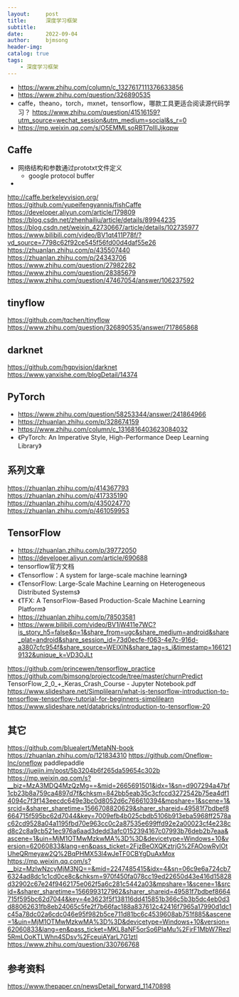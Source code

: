 ```yaml
---
layout:     post
title:      深度学习框架
subtitle:   
date:       2022-09-04
author:     bjmsong
header-img: 
catalog: true
tags:
    - 深度学习框架
---
```

- https://www.zhihu.com/column/c_1327617111376633856
- https://www.zhihu.com/question/326890535
- caffe，theano，torch，mxnet，tensorflow，哪款工具更适合阅读源代码学习？
https://www.zhihu.com/question/41516159?utm_source=wechat_session&utm_medium=social&s_r=0
- https://mp.weixin.qq.com/s/O5EMMLsoRBT7plIlJjkqpw

## Caffe
- 网络结构和参数通过prototxt文件定义
    - google protocol buffer
- 
http://caffe.berkeleyvision.org/
https://github.com/yupeifengyannis/fishCaffe
https://developer.aliyun.com/article/179809
https://blog.csdn.net/zhenhailiu/article/details/89944235
https://blog.csdn.net/weixin_42730667/article/details/102735977
https://www.bilibili.com/video/BV1qt411P78f/?vd_source=7798c62f92ce545f56fd00d4daf55e26
https://zhuanlan.zhihu.com/p/435507440
https://zhuanlan.zhihu.com/p/24343706
https://www.zhihu.com/question/27982282
https://www.zhihu.com/question/28385679
https://www.zhihu.com/question/47467054/answer/106237592


## tinyflow
https://github.com/tqchen/tinyflow
https://www.zhihu.com/question/326890535/answer/717865868

## darknet
https://github.com/hgpvision/darknet
https://www.yanxishe.com/blogDetail/14374


## PyTorch
- https://www.zhihu.com/question/58253344/answer/241864966
- https://zhuanlan.zhihu.com/p/328674159
- https://www.zhihu.com/column/c_1316816403623084032
- 《PyTorch: An Imperative Style, High-Performance Deep Learning Library》

## 系列文章
https://zhuanlan.zhihu.com/p/414367793
https://zhuanlan.zhihu.com/p/417335190
https://zhuanlan.zhihu.com/p/435024770
https://zhuanlan.zhihu.com/p/461059953

## TensorFlow
- https://zhuanlan.zhihu.com/p/39772050
- https://developer.aliyun.com/article/690688
- tensorflow官方文档
- 《Tensorflow：A system for large-scale machine learning》
- 《TensorFlow: Large-Scale Machine Learning on Heterogeneous Distributed Systems》
- 《TFX: A TensorFlow-Based Production-Scale Machine Learning Platform》
- https://zhuanlan.zhihu.com/p/78503581
- https://www.bilibili.com/video/BV1jW411e7WC?is_story_h5=false&p=1&share_from=ugc&share_medium=android&share_plat=android&share_session_id=73d0ecfe-f063-4e7c-916d-a3807cfc954f&share_source=WEIXIN&share_tag=s_i&timestamp=1661219132&unique_k=VD3OJLt

https://github.com/princewen/tensorflow_practice
https://github.com/bjmsong/projectcode/tree/master/churnPredict
TensorFlow_2_0_+_Keras_Crash_Course - Jupyter Notebook.pdf
https://www.slideshare.net/Simplilearn/what-is-tensorflow-introduction-to-tensorflow-tensorflow-tutorial-for-beginners-simplilearn
https://www.slideshare.net/databricks/introduction-to-tensorflow-20



## 其它
https://github.com/bluealert/MetaNN-book
https://zhuanlan.zhihu.com/p/121834310
https://github.com/Oneflow-Inc/oneflow
paddlepaddle
https://juejin.im/post/5b3204b6f265da59654c302b
https://mp.weixin.qq.com/s?__biz=MzA3MDQ4MzQzMg==&mid=2665691501&idx=1&sn=d907294a47bf1cb23b8a759ca4897d7f&chksm=842bb5eab35c3cfccd3272542b75ea4df14094c7f3f143eecdc649e3bc0d8052d6c766610394&mpshare=1&scene=1&srcid=&sharer_sharetime=1566708820629&sharer_shareid=49581f7bdbef8664715f595bc62d7044&key=7009efb4b025cbdb5106b913eba5968ff2578ac62cd9528a04a1195fbd70e963cc0c2a87535e699ffd92e2a00023cf4e238cd8c2c8a9cb521ec976a6aad3dedd3afc0152394167c07993b76deb2b7eaa&ascene=1&uin=MjM1OTMwMzkwMA%3D%3D&devicetype=Windows+10&version=62060833&lang=en&pass_ticket=2FjzBeOXQKztrjG%2FAOowRylOtUheQRmeyaw2Q%2BqPHMX53l4wJeTF0CBYgDuAxMox
https://mp.weixin.qq.com/s?__biz=MzIwNzcyMjM3NQ==&mid=2247485415&idx=4&sn=06c9e6a724cb76324ad8dc1c1cd0ce8c&chksm=970f450fa078cc19ed22650d43e416d15828d32902c67e24f9462175e062f5a6c281c5442a03&mpshare=1&scene=1&srcid=&sharer_sharetime=1566993127962&sharer_shareid=49581f7bdbef8664715f595bc62d7044&key=4e3623f5f138116dd415851b366c5b3b5dc4eb0d3d88062631fb8eb24065c5fe2f7b66fac188a837612c42416f7965a17990d1dc1c45a78dc02a6cdc046e95f982b5ce711d81bc6c4539608ab751f885&ascene=1&uin=MjM1OTMwMzkwMA%3D%3D&devicetype=Windows+10&version=62060833&lang=en&pass_ticket=MKL8aNF5orSo6PlaMu%2FjrF1MbW7Rezl5RmLOoKTLWhn4SDsv%2FceuiAYarL7G1ztI
https://www.zhihu.com/question/330766768

## 参考资料
https://www.thepaper.cn/newsDetail_forward_11470898